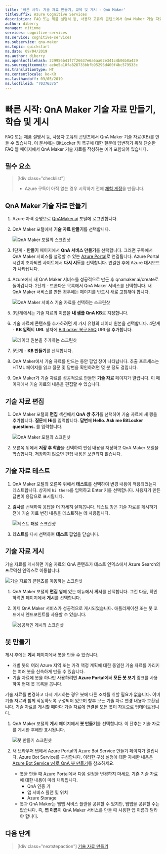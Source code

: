 ```yaml
---
title: '빠른 시작: 기술 자료 만들기, 교육 및 게시 - QnA Maker'
titleSuffix: Azure Cognitive Services
description: FAQ 또는 제품 설명서 등, 사용자 고유의 콘텐츠에서 QnA Maker 기술 자료(KB)를 만들 수 있습니다. 이 예제의 QnA Maker 기술 자료는 BitLocker 키 복구에 대한 질문에 답변하기 위해 단순한 FAQ 웹 페이지에서 작성되었습니다.
author: diberry
manager: nitinme
services: cognitive-services
ms.service: cognitive-services
ms.subservice: qna-maker
ms.topic: quickstart
ms.date: 09/04/2019
ms.author: diberry
ms.openlocfilehash: 229956b41f7f26637e6a6aa62e341c4b06b8a429
ms.sourcegitcommit: aebe5a10fa828733bbfb95296d400f4bc579533c
ms.translationtype: HT
ms.contentlocale: ko-KR
ms.lasthandoff: 09/05/2019
ms.locfileid: "70376375"
---
```

# <a name="quickstart-create-train-and-publish-your-qna-maker-knowledge-base"></a>빠른 시작: QnA Maker 기술 자료 만들기, 학습 및 게시

FAQ 또는 제품 설명서 등, 사용자 고유의 콘텐츠에서 QnA Maker 기술 자료(KB)를 만들 수 있습니다. 이 문서에는 BitLocker 키 복구에 대한 질문에 답변하기 위해 단순한 FAQ 웹 페이지에서 QnA Maker 기술 자료를 작성하는 예가 포함되어 있습니다.

## <a name="prerequisite"></a>필수 요소

> [!div class="checklist"]
> * Azure 구독이 아직 없는 경우 시작하기 전에 [체험 계정](https://azure.microsoft.com/free/?WT.mc_id=A261C142F)을 만듭니다.

## <a name="create-a-qna-maker-knowledge-base"></a>QnA Maker 기술 자료 만들기

1. Azure 자격 증명으로 [QnAMaker.ai](https://QnAMaker.ai) 포털에 로그인합니다.

1. QnA Maker 포털에서 **기술 자료 만들기**를 선택합니다.

   ![QnA Maker 포털의 스크린샷](../media/qna-maker-create-kb.png)

1. 1단계 - **만들기** 페이지에서 **QnA 서비스 만들기**를 선택합니다. 그러면 구독에서 QnA Maker 서비스를 설정할 수 있는 [Azure Portal](https://ms.portal.azure.com/#create/Microsoft.CognitiveServicesQnAMaker)로 연결됩니다. Azure Portal 시간이 초과되면 사이트에서 **다시 시도**를 선택합니다. 연결한 후에 Azure 대시보드가 나타납니다.

1. Azure에서 새 QnA Maker 서비스를 성공적으로 만든 후 qnamaker.ai/create로 돌아갑니다. 2단계 - 드롭다운 목록에서 QnA Maker 서비스를 선택합니다. 새 QnA Maker 서비스를 만든 경우에는 페이지를 반드시 새로 고침해야 합니다.

   ![QnA Maker 서비스 기술 자료를 선택하는 스크린샷](../media/qnamaker-quickstart-kb/qnaservice-selection.png)

1. 3단계에서는 기술 자료의 이름을 **내 샘플 QnA KB**로 지정합니다.

1. 기술 자료에 콘텐츠를 추가하려면 세 가지 유형의 데이터 원본을 선택합니다. 4단계 - **KB 입력**의 **URL** 상자에 [BitLocker 복구 FAQ](https://docs.microsoft.com/windows/security/information-protection/bitlocker/bitlocker-overview-and-requirements-faq) URL을 추가합니다.

   ![데이터 원본을 추가하는 스크린샷](../media/qnamaker-quickstart-kb/add-datasources.png)

1. 5단계 - **KB 만들기**를 선택합니다.

1. QnA Maker에서 기술 자료를 만드는 동안 팝업 창이 나타납니다. 추출 프로세스는 HTML 페이지를 읽고 질문 및 답변을 확인하려면 몇 분 정도 걸립니다.

1. QnA Maker가 기술 자료를 성공적으로 만들면 **기술 자료** 페이지가 열립니다. 이 페이지에서 기술 자료의 내용을 편집할 수 있습니다.

## <a name="edit-the-knowledge-base"></a>기술 자료 편집

1. QnA Maker 포털의 **편집** 섹션에서 **QnA 쌍 추가**를 선택하여 기술 자료에 새 행을 추가합니다. **질문**에 **Hi**를 입력합니다. **답변**에 **Hello. Ask me BitLocker questions.** 를 입력합니다.

    ![QnA Maker 포털의 스크린샷](../media/qnamaker-quickstart-kb/add-qna-pair.png)

1. 오른쪽 위에서 **저장 후 학습**을 선택하여 편집 내용을 저장하고 QnA Maker 모델을 학습합니다. 저장하지 않으면 편집 내용은 보관되지 않습니다.

## <a name="test-the-knowledge-base"></a>기술 자료 테스트

1. QnA Maker 포털의 오른쪽 위에서 **테스트**를 선택하여 변경 내용이 적용되었는지 테스트합니다. 상자에 `hi there`를 입력하고 Enter 키를 선택합니다. 사용자가 만든 답변이 응답으로 표시됩니다.

1. **검사**를 선택하여 응답을 더 자세히 살펴봅니다. 테스트 창은 기술 자료를 게시하기 전에 기술 자료 변경 내용을 테스트하는 데 사용됩니다.

    ![테스트 패널 스크린샷](../media/qnamaker-quickstart-kb/inspect.png)

1. **테스트**를 다시 선택하여 **테스트** 팝업을 닫습니다.

## <a name="publish-the-knowledge-base"></a>기술 자료 게시

기술 자료를 게시하면 기술 자료의 QnA 콘텐츠가 테스트 인덱스에서 Azure Search의 프로덕션 인덱스로 이동합니다.

![기술 자료의 콘텐츠를 이동하는 스크린샷](../media/qnamaker-how-to-publish-kb/publish-prod-test.png)

1. QnA Maker 포털의 **편집** 옆에 있는 메뉴에서 **게시**를 선택합니다. 그런 다음, 확인하려면 페이지에서 **게시**를 선택합니다.

1. 이제 QnA Maker 서비스가 성공적으로 게시되었습니다. 애플리케이션 또는 봇 코드에서 엔드포인트를 사용할 수 있습니다.

    ![성공적인 게시의 스크린샷](../media/qnamaker-quickstart-kb/publish-sucess.png)

## <a name="create-a-bot"></a>봇 만들기

게시 후에는 **게시** 페이지에서 봇을 만들 수 있습니다. 

* 개별 봇의 여러 Azure 지역 또는 가격 책정 계획에 대한 동일한 기술 자료를 가리키는 여러 봇을 신속하게 만들 수 있습니다. 
* 기술 자료에 봇을 하나만 사용하려면 **Azure Portal에서 모든 봇 보기** 링크를 사용하여 현재 봇 목록을 봅니다. 

기술 자료를 변경하고 다시 게시하는 경우 봇에 다른 조치를 취할 필요가 없습니다. 이미 기술 자료와 함께 작동하도록 구성되어 있으며 향후 모든 기술 자료 변경 내용과 호환됩니다. 기술 자료를 게시할 때마다 기술 자료에 연결된 모든 봇이 자동으로 업데이트됩니다.

1. QnA Maker 포털의 **게시** 페이지에서 **봇 만들기**를 선택합니다. 이 단추는 기술 자료를 게시한 후에만 표시됩니다.

    ![봇 만들기 스크린샷](../media/qnamaker-create-publish-knowledge-base/create-bot-from-published-knowledge-base-page.png)

1. 새 브라우저 탭에서 Azure Portal의 Azure Bot Service 만들기 페이지가 열립니다. Azure Bot Service를 구성합니다. 이러한 구성 설정에 대한 자세한 내용은 [Azure Bot Service v4로 QnA 봇 만들기](../tutorials/create-qna-bot.md)를 참조하세요.
    
    * 봇을 만들 때 Azure Portal에서 다음 설정을 변경하지 마세요. 기존 기술 자료에 대한 내용이 미리 채워집니다. 
        * QnA 인증 기
        * 앱 서비스 플랜 및 위치
        * Azure Storage
    * 봇과 QnA Maker는 웹앱 서비스 플랜을 공유할 수 있지만, 웹앱을 공유할 수는 없습니다. 즉, **앱 이름**이 QnA Maker 서비스를 만들 때 사용한 앱 이름과 달라야 합니다. 


## <a name="next-steps"></a>다음 단계

> [!div class="nextstepaction"]
> [기술 자료 만들기](../How-To/create-knowledge-base.md)

